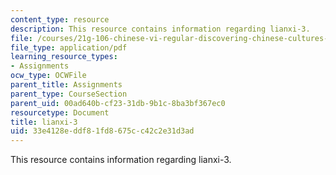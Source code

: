 ```yaml
---
content_type: resource
description: This resource contains information regarding lianxi-3.
file: /courses/21g-106-chinese-vi-regular-discovering-chinese-cultures-and-societies-spring-2003/33e4128eddf81fd8675cc42c2e31d3ad_MIT21G_106S03_lianxi3.pdf
file_type: application/pdf
learning_resource_types:
- Assignments
ocw_type: OCWFile
parent_title: Assignments
parent_type: CourseSection
parent_uid: 00ad640b-cf23-31db-9b1c-8ba3bf367ec0
resourcetype: Document
title: lianxi-3
uid: 33e4128e-ddf8-1fd8-675c-c42c2e31d3ad
---
```

This resource contains information regarding lianxi-3.

